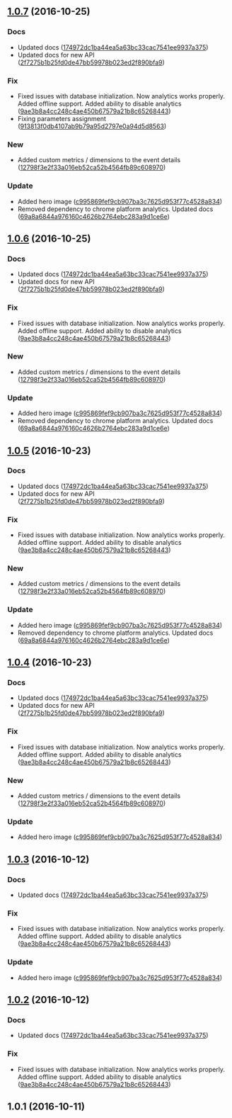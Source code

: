 <a name="1.0.7"></a>
## [1.0.7](https://github.com/advanced-rest-client/app-analytics/compare/1.0.1...v1.0.7) (2016-10-25)


### Docs

* Updated docs ([174972dc1ba44ea5a63bc33cac7541ee9937a375](https://github.com/advanced-rest-client/app-analytics/commit/174972dc1ba44ea5a63bc33cac7541ee9937a375))
* Updated docs for new API ([2f7275b1b25fd0de47bb59978b023ed2f890bfa9](https://github.com/advanced-rest-client/app-analytics/commit/2f7275b1b25fd0de47bb59978b023ed2f890bfa9))

### Fix

* Fixed issues with database initialization. Now analytics works properly. Added offline support. Added ability to disable analytics ([9ae3b8a4cc248c4ae450b67579a21b8c65268443](https://github.com/advanced-rest-client/app-analytics/commit/9ae3b8a4cc248c4ae450b67579a21b8c65268443))
* Fixing parameters assignment ([913813f0db4107ab9b79a95d2797e0a94d5d8563](https://github.com/advanced-rest-client/app-analytics/commit/913813f0db4107ab9b79a95d2797e0a94d5d8563))

### New

* Added custom metrics / dimensions to the event details ([12798f3e2f33a016eb52ca52b4564fb89c608970](https://github.com/advanced-rest-client/app-analytics/commit/12798f3e2f33a016eb52ca52b4564fb89c608970))

### Update

* Added hero image ([c995869fef9cb907ba3c7625d953f77c4528a834](https://github.com/advanced-rest-client/app-analytics/commit/c995869fef9cb907ba3c7625d953f77c4528a834))
* Removed dependency to chrome platform analytics. Updated docs ([69a8a6844a976160c4626b2764ebc283a9d1ce6e](https://github.com/advanced-rest-client/app-analytics/commit/69a8a6844a976160c4626b2764ebc283a9d1ce6e))



<a name="1.0.6"></a>
## [1.0.6](https://github.com/advanced-rest-client/app-analytics/compare/1.0.1...v1.0.6) (2016-10-25)


### Docs

* Updated docs ([174972dc1ba44ea5a63bc33cac7541ee9937a375](https://github.com/advanced-rest-client/app-analytics/commit/174972dc1ba44ea5a63bc33cac7541ee9937a375))
* Updated docs for new API ([2f7275b1b25fd0de47bb59978b023ed2f890bfa9](https://github.com/advanced-rest-client/app-analytics/commit/2f7275b1b25fd0de47bb59978b023ed2f890bfa9))

### Fix

* Fixed issues with database initialization. Now analytics works properly. Added offline support. Added ability to disable analytics ([9ae3b8a4cc248c4ae450b67579a21b8c65268443](https://github.com/advanced-rest-client/app-analytics/commit/9ae3b8a4cc248c4ae450b67579a21b8c65268443))

### New

* Added custom metrics / dimensions to the event details ([12798f3e2f33a016eb52ca52b4564fb89c608970](https://github.com/advanced-rest-client/app-analytics/commit/12798f3e2f33a016eb52ca52b4564fb89c608970))

### Update

* Added hero image ([c995869fef9cb907ba3c7625d953f77c4528a834](https://github.com/advanced-rest-client/app-analytics/commit/c995869fef9cb907ba3c7625d953f77c4528a834))
* Removed dependency to chrome platform analytics. Updated docs ([69a8a6844a976160c4626b2764ebc283a9d1ce6e](https://github.com/advanced-rest-client/app-analytics/commit/69a8a6844a976160c4626b2764ebc283a9d1ce6e))



<a name="1.0.5"></a>
## [1.0.5](https://github.com/advanced-rest-client/app-analytics/compare/1.0.1...v1.0.5) (2016-10-23)


### Docs

* Updated docs ([174972dc1ba44ea5a63bc33cac7541ee9937a375](https://github.com/advanced-rest-client/app-analytics/commit/174972dc1ba44ea5a63bc33cac7541ee9937a375))
* Updated docs for new API ([2f7275b1b25fd0de47bb59978b023ed2f890bfa9](https://github.com/advanced-rest-client/app-analytics/commit/2f7275b1b25fd0de47bb59978b023ed2f890bfa9))

### Fix

* Fixed issues with database initialization. Now analytics works properly. Added offline support. Added ability to disable analytics ([9ae3b8a4cc248c4ae450b67579a21b8c65268443](https://github.com/advanced-rest-client/app-analytics/commit/9ae3b8a4cc248c4ae450b67579a21b8c65268443))

### New

* Added custom metrics / dimensions to the event details ([12798f3e2f33a016eb52ca52b4564fb89c608970](https://github.com/advanced-rest-client/app-analytics/commit/12798f3e2f33a016eb52ca52b4564fb89c608970))

### Update

* Added hero image ([c995869fef9cb907ba3c7625d953f77c4528a834](https://github.com/advanced-rest-client/app-analytics/commit/c995869fef9cb907ba3c7625d953f77c4528a834))
* Removed dependency to chrome platform analytics. Updated docs ([69a8a6844a976160c4626b2764ebc283a9d1ce6e](https://github.com/advanced-rest-client/app-analytics/commit/69a8a6844a976160c4626b2764ebc283a9d1ce6e))



<a name="1.0.4"></a>
## [1.0.4](https://github.com/advanced-rest-client/app-analytics/compare/1.0.1...v1.0.4) (2016-10-23)


### Docs

* Updated docs ([174972dc1ba44ea5a63bc33cac7541ee9937a375](https://github.com/advanced-rest-client/app-analytics/commit/174972dc1ba44ea5a63bc33cac7541ee9937a375))
* Updated docs for new API ([2f7275b1b25fd0de47bb59978b023ed2f890bfa9](https://github.com/advanced-rest-client/app-analytics/commit/2f7275b1b25fd0de47bb59978b023ed2f890bfa9))

### Fix

* Fixed issues with database initialization. Now analytics works properly. Added offline support. Added ability to disable analytics ([9ae3b8a4cc248c4ae450b67579a21b8c65268443](https://github.com/advanced-rest-client/app-analytics/commit/9ae3b8a4cc248c4ae450b67579a21b8c65268443))

### New

* Added custom metrics / dimensions to the event details ([12798f3e2f33a016eb52ca52b4564fb89c608970](https://github.com/advanced-rest-client/app-analytics/commit/12798f3e2f33a016eb52ca52b4564fb89c608970))

### Update

* Added hero image ([c995869fef9cb907ba3c7625d953f77c4528a834](https://github.com/advanced-rest-client/app-analytics/commit/c995869fef9cb907ba3c7625d953f77c4528a834))



<a name="1.0.3"></a>
## [1.0.3](https://github.com/advanced-rest-client/app-analytics/compare/1.0.1...v1.0.3) (2016-10-12)


### Docs

* Updated docs ([174972dc1ba44ea5a63bc33cac7541ee9937a375](https://github.com/advanced-rest-client/app-analytics/commit/174972dc1ba44ea5a63bc33cac7541ee9937a375))

### Fix

* Fixed issues with database initialization. Now analytics works properly. Added offline support. Added ability to disable analytics ([9ae3b8a4cc248c4ae450b67579a21b8c65268443](https://github.com/advanced-rest-client/app-analytics/commit/9ae3b8a4cc248c4ae450b67579a21b8c65268443))

### Update

* Added hero image ([c995869fef9cb907ba3c7625d953f77c4528a834](https://github.com/advanced-rest-client/app-analytics/commit/c995869fef9cb907ba3c7625d953f77c4528a834))



<a name="1.0.2"></a>
## [1.0.2](https://github.com/advanced-rest-client/app-analytics/compare/1.0.1...v1.0.2) (2016-10-12)


### Docs

* Updated docs ([174972dc1ba44ea5a63bc33cac7541ee9937a375](https://github.com/advanced-rest-client/app-analytics/commit/174972dc1ba44ea5a63bc33cac7541ee9937a375))

### Fix

* Fixed issues with database initialization. Now analytics works properly. Added offline support. Added ability to disable analytics ([9ae3b8a4cc248c4ae450b67579a21b8c65268443](https://github.com/advanced-rest-client/app-analytics/commit/9ae3b8a4cc248c4ae450b67579a21b8c65268443))



<a name="1.0.1"></a>
## 1.0.1 (2016-10-11)




